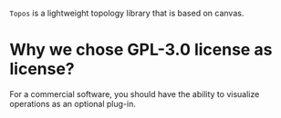 `Topos` is a lightweight topology library that is based on canvas.

# Why we chose GPL-3.0 license as license?
For a commercial software, you should have the ability to visualize operations as an optional plug-in.
